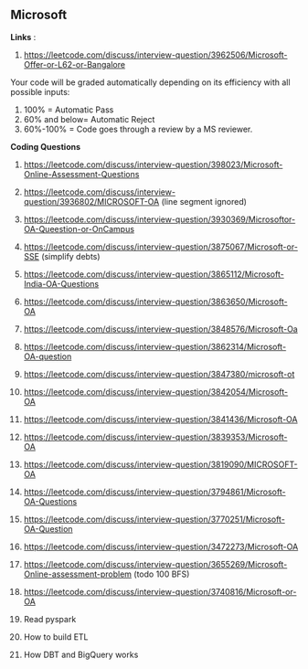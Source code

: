 ## Microsoft 

**Links** : 
1. https://leetcode.com/discuss/interview-question/3962506/Microsoft-Offer-or-L62-or-Bangalore

Your code will be graded automatically depending on its efficiency with all possible inputs:
1. 100% = Automatic Pass
2. 60% and below= Automatic Reject
3. 60%-100% = Code goes through a review by a MS reviewer. 


**Coding Questions**
1. https://leetcode.com/discuss/interview-question/398023/Microsoft-Online-Assessment-Questions 
2. https://leetcode.com/discuss/interview-question/3936802/MICROSOFT-OA (line segment ignored)
3. https://leetcode.com/discuss/interview-question/3930369/Microsoftor-OA-Queestion-or-OnCampus
4. https://leetcode.com/discuss/interview-question/3875067/Microsoft-or-SSE (simplify debts)
5. https://leetcode.com/discuss/interview-question/3865112/Microsoft-India-OA-Questions 
6. https://leetcode.com/discuss/interview-question/3863650/Microsoft-OA
7. https://leetcode.com/discuss/interview-question/3848576/Microsoft-Oa
8. https://leetcode.com/discuss/interview-question/3862314/Microsoft-OA-question
9. https://leetcode.com/discuss/interview-question/3847380/microsoft-ot
10. https://leetcode.com/discuss/interview-question/3842054/Microsoft-OA
11. https://leetcode.com/discuss/interview-question/3841436/Microsoft-OA 
12. https://leetcode.com/discuss/interview-question/3839353/Microsoft-OA
13. https://leetcode.com/discuss/interview-question/3819090/MICROSOFT-OA
14. https://leetcode.com/discuss/interview-question/3794861/Microsoft-OA-Questions
15. https://leetcode.com/discuss/interview-question/3770251/Microsoft-OA-Question
16. https://leetcode.com/discuss/interview-question/3472273/Microsoft-OA
17. https://leetcode.com/discuss/interview-question/3655269/Microsoft-Online-assessment-problem (todo 100 BFS)
18. https://leetcode.com/discuss/interview-question/3740816/Microsoft-or-OA


1. Read pyspark
2. How to build ETL
3. How DBT and BigQuery works

